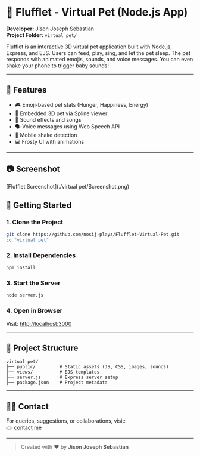 
# 🐾 Flufflet - Virtual Pet (Node.js App)

**Developer:** Jison Joseph Sebastian  
**Project Folder:** `virtual pet/`  

Flufflet is an interactive 3D virtual pet application built with Node.js, Express, and EJS. Users can feed, play, sing, and let the pet sleep. The pet responds with animated emojis, sounds, and voice messages. You can even shake your phone to trigger baby sounds!

---

## 🌟 Features

- 🎮 Emoji-based pet stats (Hunger, Happiness, Energy)
- 🐶 Embedded 3D pet via Spline viewer
- 🎵 Sound effects and songs
- 🗣️ Voice messages using Web Speech API
- 📱 Mobile shake detection
- 💻 Frosty UI with animations

---
## 📷 Screenshot
[Flufflet Screenshot](./virtual pet/Screenshot.png)

## 🚀 Getting Started

### 1. Clone the Project
```bash
git clone https://github.com/nosij-playz/Flufflet-Virtual-Pet.git
cd "virtual pet"
```

### 2. Install Dependencies
```bash
npm install
```

### 3. Start the Server
```bash
node server.js
```

### 4. Open in Browser
Visit: [http://localhost:3000](http://localhost:3000)

---

## 📁 Project Structure

```
virtual pet/
├── public/         # Static assets (JS, CSS, images, sounds)
├── views/          # EJS templates
├── server.js       # Express server setup
├── package.json    # Project metadata
```

---

## 🙋‍♂️ Contact

For queries, suggestions, or collaborations, visit:  
👉 [contact me](https://myporfolio-1o1h.onrender.com/contact)

---

> Created with ❤️ by **Jison Joseph Sebastian**
